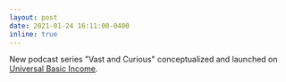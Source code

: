 ```yaml
---
layout: post   
date: 2021-01-24 16:11:00-0400
inline: true
---
```

New podcast series "Vast and Curious" conceptualized and launched on [Universal Basic Income](https://www.youtube.com/watch?v=7X3NYEAofUQ).